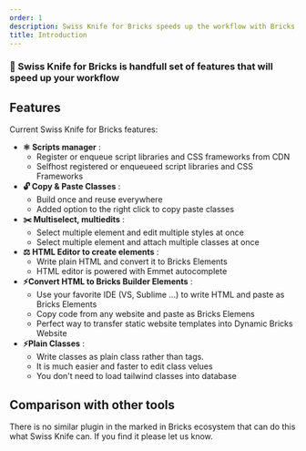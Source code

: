 ```yaml
---
order: 1
description: Swiss Knife for Bricks speeds up the workflow with Bricks, a Wordpress page builder.
title: Introduction
---
```


### 👋 Swiss Knife for Bricks is handfull set of features that will speed up your workflow


## Features

Current Swiss Knife for Bricks features:

- **⚛️ Scripts manager** :
  - Register or enqueue script libraries and CSS frameworks from CDN
  - Selfhost registered or enqueueed script libraries and CSS Frameworks
- **🔓 Copy & Paste Classes** :
  - Build once and reuse everywhere
  - Added option to the right click to copy paste classes
- **✂️ Multiselect, multiedits** :
  - Select multiple element and edit multiple styles at once
  - Select multiple element and attach multiple classes at once 
- **⚖️ HTML Editor to create elements** :
  - Write plain HTML and convert it to Bricks Elements
  - HTML editor is powered with Emmet autocomplete
- **⚡️Convert HTML to Bricks Builder Elements** : 
  - Use your favorite IDE (VS, Sublime ...) to write HTML and paste as Bricks Elements
  - Copy code from any website and paste as Bricks Elemens
  - Perfect way to transfer static website templates into Dynamic Bricks Website
- **⚡️Plain Classes** :   
  - Write classes as plain class rather than tags. 
  - It is much easier and faster to edit class velues
  - You don't need to load tailwind classes into database

	
## Comparison with other tools

There is no similar plugin in the marked in Bricks ecosystem that can do this what Swiss Knife can. If you find it please let us know. 

